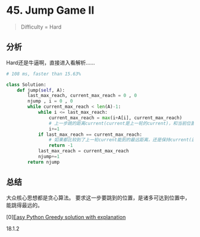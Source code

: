 # 45. Jump Game II

> Difficulty = Hard

## 分析

Hard还是牛逼啊，直接进入看解析……

```python
# 108 ms, faster than 15.63%

class Solution:
	def jump(self, A):
		last_max_reach, current_max_reach = 0 , 0
		njump , i = 0 , 0
		while current_max_reach < len(A)-1:
			while i <= last_max_reach:
				current_max_reach = max(i+A[i], current_max_reach)
				# 上一步跳的距离current(current是上一轮的current)，和当前位置能跳的距离，比较
				i+=1
			if last_max_reach == current_max_reach:
				# 如果都比较到了上一轮current能到的最远距离，还是保持current(i+1肯定会大于current，相等说明最后的位置数为0)，则返回-1
				return -1
			last_max_reach = current_max_reach
			njump+=1
		return njump

```

## 总结

大众核心思想都是贪心算法。
要求这一步要跳到的位置，是诸多可达到位置中，能跳得最远的。

[0][Easy Python Greedy solution with explanation](https://leetcode.com/problems/jump-game-ii/discuss/18035/Easy-Python-Greedy-solution-with-explanation)

18.1.2